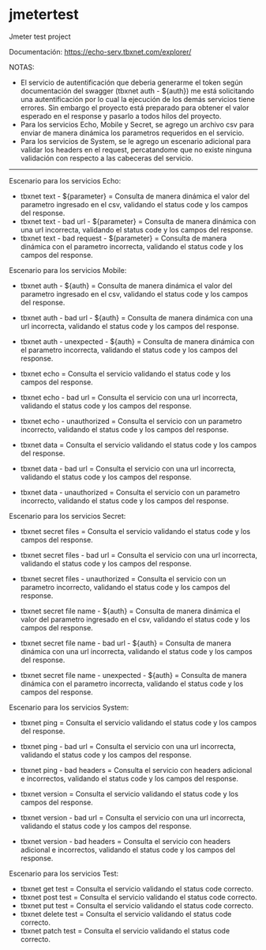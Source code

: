 # jmetertest
Jmeter test project

Documentación:
https://echo-serv.tbxnet.com/explorer/

NOTAS:
* El servicio de autentificación que deberia generarme el token según documentación del swagger (tbxnet auth - ${auth}) me está solicitando una autentificación por lo cual la ejecución de los demás servicios tiene errores. Sin embargo el proyecto está preparado para obtener el valor esperado en el response y pasarlo a todos hilos del proyecto.
* Para los servicios Echo, Mobile y Secret, se agrego un archivo csv para enviar de manera dinámica los parametros requeridos en el servicio.
* Para los servicios de System, se le agrego un escenario adicional para validar los headers en el request, percatandome que no existe ninguna validación con respecto a las cabeceras del servicio.

*******************************************************************************

Escenario para los servicios Echo:
* tbxnet text - ${parameter} = Consulta de manera dinámica el valor del parametro ingresado en el csv, validando el status code y los campos del response.
* tbxnet text - bad url - ${parameter} = Consulta de manera dinámica con una url incorrecta, validando el status code y los campos del response.  
* tbxnet text - bad request - ${parameter} = Consulta de manera dinámica con el parametro incorrecta, validando el status code y los campos del response.

Escenario para los servicios Mobile:
* tbxnet auth - ${auth} = Consulta de manera dinámica el valor del parametro ingresado en el csv, validando el status code y los campos del response.
* tbxnet auth - bad url - ${auth} = Consulta de manera dinámica con una url incorrecta, validando el status code y los campos del response.
* tbxnet auth - unexpected - ${auth} = Consulta de manera dinámica con el parametro incorrecta, validando el status code y los campos del response.

* tbxnet echo = Consulta el servicio validando el status code y los campos del response.
* tbxnet echo - bad url = Consulta el servicio con una url incorrecta, validando el status code y los campos del response.
* tbxnet echo - unauthorized = Consulta el servicio con un parametro incorrecto, validando el status code y los campos del response.

* tbxnet data = Consulta el servicio validando el status code y los campos del response.
* tbxnet data - bad url = Consulta el servicio con una url incorrecta, validando el status code y los campos del response.
* tbxnet data - unauthorized = Consulta el servicio con un parametro incorrecto, validando el status code y los campos del response.

Escenario para los servicios Secret:
* tbxnet secret files = Consulta el servicio validando el status code y los campos del response.
* tbxnet secret files - bad url = Consulta el servicio con una url incorrecta, validando el status code y los campos del response.
* tbxnet secret files - unauthorized = Consulta el servicio con un parametro incorrecto, validando el status code y los campos del response.

* tbxnet secret file name - ${auth} = Consulta de manera dinámica el valor del parametro ingresado en el csv, validando el status code y los campos del response.
* tbxnet secret file name - bad url - ${auth} = Consulta de manera dinámica con una url incorrecta, validando el status code y los campos del response.
* tbxnet secret file name - unexpected - ${auth} = Consulta de manera dinámica con el parametro incorrecta, validando el status code y los campos del response.

Escenario para los servicios System:
* tbxnet ping = Consulta el servicio validando el status code y los campos del response.
* tbxnet ping - bad url = Consulta el servicio con una url incorrecta, validando el status code y los campos del response.
* tbxnet ping - bad headers = Consulta el servicio con headers adicional e incorrectos, validando el status code y los campos del response.

* tbxnet version = Consulta el servicio validando el status code y los campos del response.
* tbxnet version - bad url = Consulta el servicio con una url incorrecta, validando el status code y los campos del response.
* tbxnet version - bad headers = Consulta el servicio con headers adicional e incorrectos, validando el status code y los campos del response.

Escenario para los servicios Test:
* tbxnet get test = Consulta el servicio validando el status code correcto.
* tbxnet post test = Consulta el servicio validando el status code correcto.
* tbxnet put test = Consulta el servicio validando el status code correcto.
* tbxnet delete test = Consulta el servicio validando el status code correcto.
* tbxnet patch test = Consulta el servicio validando el status code correcto.

